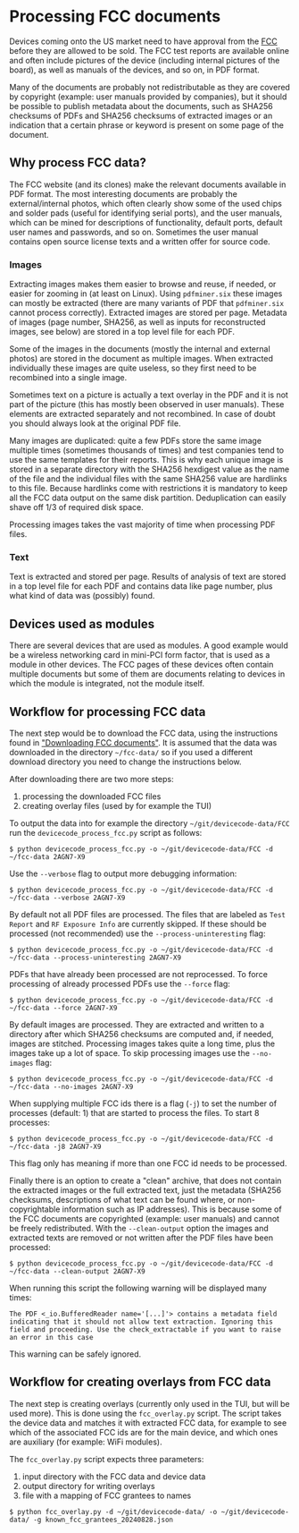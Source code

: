 # Processing FCC documents

Devices coming onto the US market need to have approval from the [FCC][fcc]
before they are allowed to be sold. The FCC test reports are available online
and often include pictures of the device (including internal pictures of the
board), as well as manuals of the devices, and so on, in PDF format.

Many of the documents are probably not redistributable as they are covered by
copyright (example: user manuals provided by companies), but it should be
possible to publish metadata about the documents, such as SHA256 checksums of
PDFs and SHA256 checksums of extracted images or an indication that a certain
phrase or keyword is present on some page of the document.

## Why process FCC data?

The FCC website (and its clones) make the relevant documents available in
PDF format. The most interesting documents are probably the external/internal
photos, which often clearly show some of the used chips and solder pads (useful
for identifying serial ports), and the user manuals, which can be mined for
descriptions of functionality, default ports, default user names and passwords,
and so on. Sometimes the user manual contains open source license texts and a
written offer for source code.

### Images

Extracting images makes them easier to browse and reuse, if needed, or easier
for zooming in (at least on Linux). Using `pdfminer.six` these images can
mostly be extracted (there are many variants of PDF that `pdfminer.six`
cannot process correctly). Extracted images are stored per page. Metadata of
images (page number, SHA256, as well as inputs for reconstructed images, see
below) are stored in a top level file for each PDF.

Some of the images in the documents (mostly the internal and external photos)
are stored in the document as multiple images. When extracted individually
these images are quite useless, so they first need to be recombined into a
single image.

Sometimes text on a picture is actually a text overlay in the PDF and it is not
part of the picture (this has mostly been observed in user manuals). These
elements are extracted separately and not recombined. In case of doubt you
should always look at the original PDF file.

Many images are duplicated: quite a few PDFs store the same image multiple
times (sometimes thousands of times) and test companies tend to use the same
templates for their reports. This is why each unique image is stored in a
separate directory with the SHA256 hexdigest value as the name of the file and
the individual files with the same SHA256 value are hardlinks to this file.
Because hardlinks come with restrictions it is mandatory to keep all the FCC
data output on the same disk partition. Deduplication can easily shave off 1/3
of required disk space.

Processing images takes the vast majority of time when processing PDF files.

### Text

Text is extracted and stored per page. Results of analysis of text are stored
in a top level file for each PDF and contains data like page number, plus what
kind of data was (possibly) found.

## Devices used as modules

There are several devices that are used as modules. A good example would be a
wireless networking card in mini-PCI form factor, that is used as a module in
other devices. The FCC pages of these devices often contain multiple documents
but some of them are documents relating to devices in which the module is
integrated, not the module itself.

## Workflow for processing FCC data

The next step would be to download the FCC data, using the instructions found
in ["Downloading FCC documents"](downloading_fcc_data.md). It is assumed that
the data was downloaded in the directory `~/fcc-data/` so if you used a
different download directory you need to change the instructions below.

After downloading there are two more steps:

1. processing the downloaded FCC files
2. creating overlay files (used by for example the TUI)

To output the data into for example the directory `~/git/devicecode-data/FCC`
run the `devicecode_process_fcc.py` script as follows:

```console
$ python devicecode_process_fcc.py -o ~/git/devicecode-data/FCC -d ~/fcc-data 2AGN7-X9
```

Use the `--verbose` flag to output more debugging information:

```console
$ python devicecode_process_fcc.py -o ~/git/devicecode-data/FCC -d ~/fcc-data --verbose 2AGN7-X9
```

By default not all PDF files are processed. The files that are labeled as
`Test Report` and `RF Exposure Info` are currently skipped. If these should be
processed (not recommended) use the `--process-uninteresting` flag:

```console
$ python devicecode_process_fcc.py -o ~/git/devicecode-data/FCC -d ~/fcc-data --process-uninteresting 2AGN7-X9
```

PDFs that have already been processed are not reprocessed. To force processing
of already processed PDFs use the `--force` flag:

```console
$ python devicecode_process_fcc.py -o ~/git/devicecode-data/FCC -d ~/fcc-data --force 2AGN7-X9
```

By default images are processed. They are extracted and written to a directory
after which SHA256 checksums are computed and, if needed, images are stitched.
Processing images takes quite a long time, plus the images take up a lot of
space. To skip processing images use the `--no-images` flag:

```console
$ python devicecode_process_fcc.py -o ~/git/devicecode-data/FCC -d ~/fcc-data --no-images 2AGN7-X9
```

When supplying multiple FCC ids there is a flag (`-j`) to set the number of
processes (default: 1) that are started to process the files. To start 8
processes:

```console
$ python devicecode_process_fcc.py -o ~/git/devicecode-data/FCC -d ~/fcc-data -j8 2AGN7-X9
```

This flag only has meaning if more than one FCC id needs to be processed.

Finally there is an option to create a "clean" archive, that does not contain
the extracted images or the full extracted text, just the metadata (SHA256
checksums, descriptions of what text can be found where, or non-copyrightable
information such as IP addresses). This is because some of the FCC documents
are copyrighted (example: user manuals) and cannot be freely redistributed.
With the `--clean-output` option the images and extracted texts are removed
or not written after the PDF files have been processed:

```console
$ python devicecode_process_fcc.py -o ~/git/devicecode-data/FCC -d ~/fcc-data --clean-output 2AGN7-X9
```

When running this script the following warning will be displayed many times:

```
The PDF <_io.BufferedReader name='[...]'> contains a metadata field indicating that it should not allow text extraction. Ignoring this field and proceeding. Use the check_extractable if you want to raise an error in this case
```

This warning can be safely ignored.

## Workflow for creating overlays from FCC data

The next step is creating overlays (currently only used in the TUI, but will
be used more). This is done using the `fcc_overlay.py` script. The script takes
the device data and matches it with extracted FCC data, for example to see
which of the associated FCC ids are for the main device, and which ones are
auxiliary (for example: WiFi modules).

The `fcc_overlay.py` script expects three parameters:

1. input directory with the FCC data and device data
2. output directory for writing overlays
3. file with a mapping of FCC grantees to names

```console
$ python fcc_overlay.py -d ~/git/devicecode-data/ -o ~/git/devicecode-data/ -g known_fcc_grantees_20240828.json
```

[fcc]:https://en.wikipedia.org/wiki/Federal_Communications_Commission
